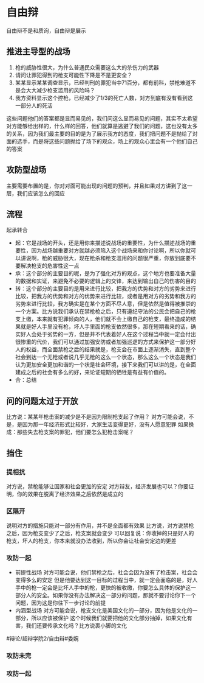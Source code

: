 # 自由辩
自由辩不是和质询，自由辩是展示
## 推进主导型的战场
1. 枪的威胁性很大，为什么普通民众需要这么大的杀伤力的武器
2. 请问让罪犯得到的枪支可能性下降是不是更安全？
3. 某某显示某某调查显示，已经判刑的罪犯当中71百分，都有前科，禁枪难道不是会大大减少枪支滥用的风险吗？
4. 我方资料显示这个控枪，已经减少了1/3的死亡人数，对方到底有没有看到这一部分人的死活

这些问题他们的答案都是显而易见的，我们问这么显而易见的问题，其实不太希望对方能够给出样的，什么样的回答，他们就算是逃避了我们的问题，这也没有太多的关系，因为我们最主要的目的是为了展示我方的态度，我们把问题不是抛给了对面的选手，而是将这些问题抛给了场下的观众，场上的观众心里会有一个他们自己的答案

## 攻防型战场
主要需要布置的是，你对对面可能出现的问题的预判，并且如果对方讲到了这一层，我们应该怎么的回应

## 流程
起承转合
* 起：它是战场的开头，还是用你来描述说战场的重要性，为什么描述战场的重要性，因为战场越重要对方就越必须陷入这个战场来和你讨论啊，所以你就可以讲说啊，枪的威胁很大，现在枪杀和枪支滥用的问题很严重，你放到底要不要解决枪支的危害性这一点
* 承：这个部分的主要目的呢，是为了强化对方的观点，这个地方也要准备大量的数据和实证，来避免不必要的逻辑上的交锋，来达到输出自己的伤害的目的
* 转：这个部分的主要目的是用来进行比较，把我方的优势和对方的劣势来进行比较，把我方的优势和对方的优势来进行比较，或者是用对方的劣势和我方的劣势来进行比较，我方确实是在某个方面不尽人意，但是依然是值得被推崇的一个方案。比方说我们承认在禁枪枪之后，只有遵纪守法的公民会把自己的枪支上缴，本来就有犯罪倾向的人，他们就不会上缴自己的枪支，最终造成的结果就是好人手里没有枪，坏人手里面的枪支依然很多，那在短期看来的话，确实好人会处于劣势的一方，但是并不代表着好人在这个过程当中就一定会付出很惨重的代价，我们可以通过加强安防或者加强巡逻的方式来保护这一部分好人的权益，而全面禁枪之后的结果就是，枪支会在市面上逐渐消失，直到整个社会到达一个无枪或者说几乎无枪的这么一个状态，那么这么一个状态是我们认为更加安全更加和谐的一个状是社会环境，接下来我们可以讲的是，在全面建成之后的社会有多么的好，来论证短期的牺牲是有益有价值的。
* 合：总结

## 问的问题太过于开放
比方说：某某年枪击案的减少是不是因为限制枪支起了作用？
对方可能会说，不是，是因为那一年经济形式比较好，大家生活变得更好，没有人愿意犯罪
如果换成：那些失去枪支案的罪犯，他们要怎么犯枪击案呢？
 
## 挡住
### 提相抗
对方说，禁枪能够让国家和社会更加的安定
对方辩友，经济发展也可以？你要证明，你的效果在脱离了经济效果之后依然是成立的

### 区隔开
说明对方的措施只能对一部分有作用，并不是全面都有效果
比方说，对方说禁枪之后，因为枪支变少了之后，枪支案就会变少
可以回复说：你收掉的只是好人的枪支，坏人的枪支，你本来就没办法收到，所以你会让社会安定边的更差

### 攻防一起
* 前提性战场
对方可能会说，他们禁枪之后，社会会因为没有了枪击案，社会会变得多么的安定
但是他要达到这一目标的过程当中，就一定会面临的是，好人手中的枪一定会是比坏人手中的枪，更快的被收缴，你要怎么具体的保护这一部分人的安全。如果你没有办法解决这一部分的问题，那就不要讨论你下一个问题，因为这是你往下一步讨论的前提
*  内涵型战场
对方可能会说，枪支文化是美国文化的一部分，因为他是文化的一部分，所以应该被保护
这个时候我们就要把他的文化部分抽掉，如果文化有害，我们还要传承文化吗？比方说裹小脚的文化















#辩论/超辩学院2/自由辩#委婉
### 攻防未完
### 攻防一起
